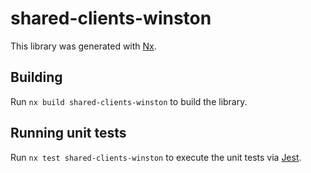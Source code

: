 # shared-clients-winston

This library was generated with [Nx](https://nx.dev).

## Building

Run `nx build shared-clients-winston` to build the library.

## Running unit tests

Run `nx test shared-clients-winston` to execute the unit tests via [Jest](https://jestjs.io).
